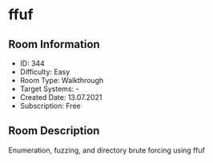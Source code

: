 ﻿# ffuf

## Room Information
- ID: 344
- Difficulty: Easy
- Room Type: Walkthrough
- Target Systems: -
- Created Date: 13.07.2021
- Subscription: Free

## Room Description
Enumeration, fuzzing, and directory brute forcing using ffuf
